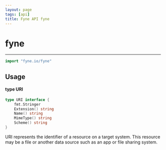 ```yaml
---
layout: page
tags: [api]
title: Fyne API fyne
---
```


# fyne
---
```go
import "fyne.io/fyne"
```

## Usage

#### type URI

```go
type URI interface {
	fmt.Stringer
	Extension() string
	Name() string
	MimeType() string
	Scheme() string
}
```

URI represents the identifier of a resource on a target system. This resource may be a file or another data source such as an app or file sharing system.
